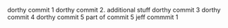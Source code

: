 dorthy commit 1
dorthy commit 2. additional stuff
dorthy commit 3 
dorthy commit 4
dorthy commit 5
part of commit 5
jeff commmit 1
